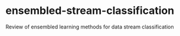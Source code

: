 # ensembled-stream-classification
Review of ensembled learning methods for data stream classification

